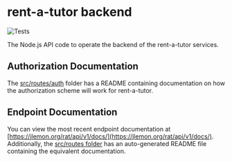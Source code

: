 # rent-a-tutor backend
![Tests](https://github.com/joeylemon/rent-a-tutor/workflows/Node.js%20Tests/badge.svg)

The Node.js API code to operate the backend of the rent-a-tutor services.

## Authorization Documentation
The [src/routes/auth](src/routes/auth) folder has a README containing documentation on how the authorization scheme will work for rent-a-tutor.

## Endpoint Documentation
You can view the most recent endpoint documentation at [https://jlemon.org/rat/api/v1/docs/](https://jlemon.org/rat/api/v1/docs/). Additionally, the [src/routes folder](src/routes/README.md) has an auto-generated README file containing the equivalent documentation.
